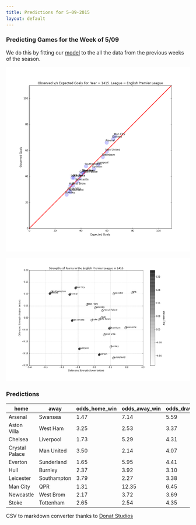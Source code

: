 ```yaml
---
title: Predictions for 5-09-2015
layout: default
---
```


### Predicting Games for the Week of 5/09
We do this by fitting our [model](http://nbviewer.ipython.org/github/akhilketkar/am207-project-soccer/blob/master/Models/daniel_weitzenfeld_variation_bb_model_ak_updates.ipynb) to the all the data from the previous weeks of the season. 

![fit](./Figures/obsVSexpGoals1415E0.png)

![relstr](./Figures/relStrength1415E0.png)

### Predictions

| home           | away        | odds_home_win | odds_away_win | odds_draw | 
|----------------|-------------|---------------|---------------|-----------| 
| Arsenal        | Swansea     | 1.47          | 7.14          | 5.59      | 
| Aston Villa    | West Ham    | 3.25          | 2.53          | 3.37      | 
| Chelsea        | Liverpool   | 1.73          | 5.29          | 4.31      | 
| Crystal Palace | Man United  | 3.50          | 2.14          | 4.07      | 
| Everton        | Sunderland  | 1.65          | 5.95          | 4.41      | 
| Hull           | Burnley     | 2.37          | 3.92          | 3.10      | 
| Leicester      | Southampton | 3.79          | 2.27          | 3.38      | 
| Man City       | QPR         | 1.31          | 12.35         | 6.45      | 
| Newcastle      | West Brom   | 2.17          | 3.72          | 3.69      | 
| Stoke          | Tottenham   | 2.65          | 2.54          | 4.35      | 


CSV to markdown converter thanks to [Donat Studios](https://donatstudios.com/CsvToMarkdownTable)
